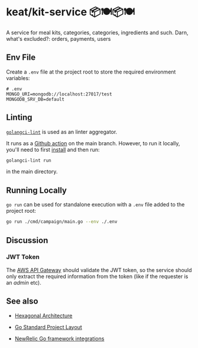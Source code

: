 # keat/kit-service 📦🍽️📦🍽️

A service for meal kits, categories, categories, ingredients and such. Darn, what's excluded?: orders, payments, users

## Env File

Create a `.env` file at the project root to store the required environment variables:

```
# .env
MONGO_URI=mongodb://localhost:27017/test
MONGODB_SRV_DB=default
```

## Linting

[`golangci-lint`](https://golangci-lint.run) is used as an linter aggregator.

It runs as a [Github action](./.github/workflows/lint.yml) on the main branch. However, to run it locally, you'll need to first [install](https://golangci-lint.run/usage/install/#local-installation) and then run:

```sh
golangci-lint run
```

in the main directory.

## Running Locally

`go run` can be used for standalone execution with a `.env` file added to the project root:

```sh
go run ./cmd/campaign/main.go --env ./.env
```

## Discussion

### JWT Token

The [AWS API Gateway](https://aws.amazon.com/api-gateway/) should validate the JWT token, so the service should only extract the required information from the token (like if the requester is an _admin_ etc).

## See also

- [Hexagonal Architecture](https://netflixtechblog.com/ready-for-changes-with-hexagonal-architecture-b315ec967749)

- [Go Standard Project Layout](https://github.com/golang-standards/project-layout)

- [NewRelic Go framework integrations](https://docs.newrelic.com/docs/apm/agents/go-agent/get-started/go-agent-compatibility-requirements/#frameworks)
